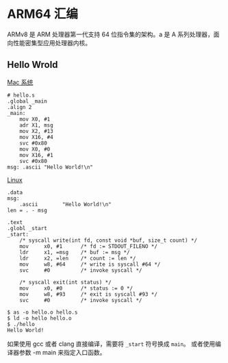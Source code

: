 # ARM64 汇编

ARMv8 是 ARM 处理器第一代支持 64 位指令集的架构。a 是 A 系列处理器，面向性能密集型应用处理器内核。

## Hello Wrold

[Mac 系统](https://medium.com/@gamedev0909/how-to-set-up-and-program-arm-64-assembly-on-apple-silicon-part-1-ac3c7d110195)
```assembly
# hello.s
.global _main
.align 2
_main:
    mov X0, #1
    adr X1, msg
    mov X2, #13
    mov X16, #4
    svc #0x80
    mov X0, #0
    mov X16, #1
    svc #0x80
msg: .ascii "Hello World!\n"
```

[Linux](https://peterdn.com/post/2020/08/22/hello-world-in-arm64-assembly/)
```assembly
.data
msg:
    .ascii        "Hello World!\n"
len = . - msg

.text
.globl _start
_start:
    /* syscall write(int fd, const void *buf, size_t count) */
    mov     x0, #1      /* fd := STDOUT_FILENO */
    ldr     x1, =msg    /* buf := msg */
    ldr     x2, =len    /* count := len */
    mov     w8, #64     /* write is syscall #64 */
    svc     #0          /* invoke syscall */

    /* syscall exit(int status) */
    mov     x0, #0      /* status := 0 */
    mov     w8, #93     /* exit is syscall #93 */
    svc     #0          /* invoke syscall */
```

```shell
$ as -o hello.o hello.s
$ ld -o hello hello.o
$ ./hello
Hello World!
```

如果使用 gcc 或者 clang 直接编译，需要将 `_start` 符号换成 `main`。 或者使用编译器参数 -m main 来指定入口函数。